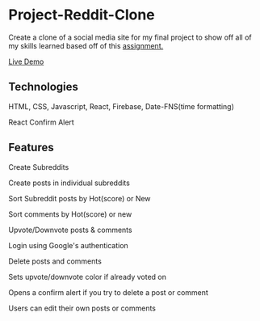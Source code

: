 # Project-Reddit-Clone

Create a clone of a social media site for my final project to show off all of my skills learned based off of this [assignment.](https://www.theodinproject.com/lessons/node-path-javascript-javascript-final-project)

[Live Demo](https://reddit-clone-33514.web.app/)

## Technologies

HTML, CSS, Javascript, React, Firebase, Date-FNS(time formatting)

React Confirm Alert

## Features

Create Subreddits

Create posts in individual subreddits

Sort Subreddit posts by Hot(score) or New

Sort comments by Hot(score) or new

Upvote/Downvote posts & comments

Login using Google's authentication

Delete posts and comments

Sets upvote/downvote color if already voted on

Opens a confirm alert if you try to delete a post or comment

Users can edit their own posts or comments 
